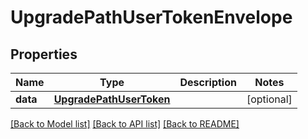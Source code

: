 # UpgradePathUserTokenEnvelope

## Properties
Name | Type | Description | Notes
------------ | ------------- | ------------- | -------------
**data** | [**UpgradePathUserToken**](UpgradePathUserToken.md) |  | [optional] 

[[Back to Model list]](../README.md#documentation-for-models) [[Back to API list]](../README.md#documentation-for-api-endpoints) [[Back to README]](../README.md)



